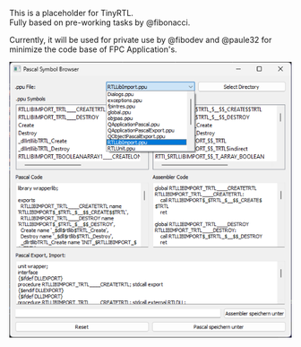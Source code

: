 This is a placeholder for TinyRTL.<br>
Fully based on pre-working tasks by @fibonacci.<br>

Currently, it will be used for private use by @fibodev and @paule32 for minimize the code base of FPC Application's.

![Alpha Tool preview](tools/img/screen000.png)